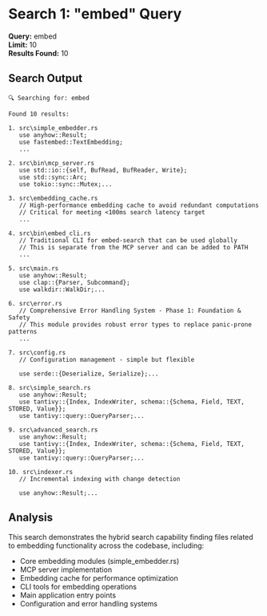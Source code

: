 # Search 1: "embed" Query

**Query:** embed  
**Limit:** 10  
**Results Found:** 10  

## Search Output

```
🔍 Searching for: embed

Found 10 results:

1. src\simple_embedder.rs
   use anyhow::Result;
   use fastembed::TextEmbedding;
   ...

2. src\bin\mcp_server.rs
   use std::io::{self, BufRead, BufReader, Write};
   use std::sync::Arc;
   use tokio::sync::Mutex;...

3. src\embedding_cache.rs
   // High-performance embedding cache to avoid redundant computations
   // Critical for meeting <100ms search latency target
   ...

4. src\bin\embed_cli.rs
   // Traditional CLI for embed-search that can be used globally
   // This is separate from the MCP server and can be added to PATH
   ...

5. src\main.rs
   use anyhow::Result;
   use clap::{Parser, Subcommand};
   use walkdir::WalkDir;...

6. src\error.rs
   // Comprehensive Error Handling System - Phase 1: Foundation & Safety
   // This module provides robust error types to replace panic-prone patterns
   ...

7. src\config.rs
   // Configuration management - simple but flexible
   
   use serde::{Deserialize, Serialize};...

8. src\simple_search.rs
   use anyhow::Result;
   use tantivy::{Index, IndexWriter, schema::{Schema, Field, TEXT, STORED, Value}};
   use tantivy::query::QueryParser;...

9. src\advanced_search.rs
   use anyhow::Result;
   use tantivy::{Index, IndexWriter, schema::{Schema, Field, TEXT, STORED, Value}};
   use tantivy::query::QueryParser;...

10. src\indexer.rs
   // Incremental indexing with change detection
   
   use anyhow::Result;...
```

## Analysis

This search demonstrates the hybrid search capability finding files related to embedding functionality across the codebase, including:
- Core embedding modules (simple_embedder.rs)  
- MCP server implementation
- Embedding cache for performance optimization
- CLI tools for embedding operations
- Main application entry points
- Configuration and error handling systems